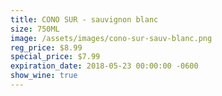 ```yaml
---
title: CONO SUR - sauvignon blanc
size: 750ML
image: /assets/images/cono-sur-sauv-blanc.png
reg_price: $8.99
special_price: $7.99
expiration_date: 2018-05-23 00:00:00 -0600
show_wine: true
---
```


